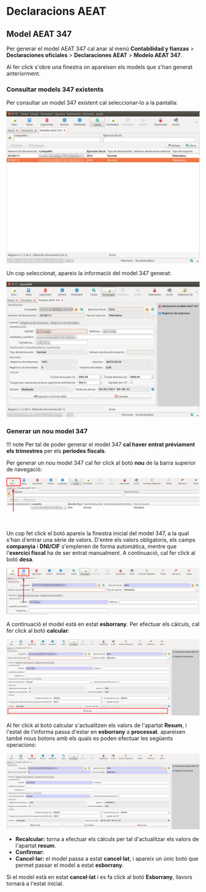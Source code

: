 # Declaracions AEAT

## Model AEAT 347

Per generar el model AEAT 347 cal anar al menú **Contabilidad y fianzas** >
**Declaraciones oficiales** > **Declaraciones AEAT** > **Modelo AEAT 347**.

Al fer click s'obre una finestra on apareixen els models que s'han generat
anteriorment.

### Consultar models 347 existents

Per consultar un model 347 existent cal seleccionar-lo a la pantalla:

![seleccio](../_static/aeat/347/seleccio.png)

Un cop seleccionat, apareix la informació del model 347 generat:

![model](../_static/aeat/347/model.png)

### Generar un nou model 347

!!! note
    Per tal de poder generar el model 347 **cal haver entrat prèviament els**
    **trimestres** per els **períodes fiscals**.

Per generar un nou model 347 cal fer click al botó **nou** de la barra superior
de navegació:

![nou](../_static/aeat/347/nou.png)

Un cop fet click el botó apareix la finestra inicial del model 347, a la qual
s'han d'entrar una sèrie de valors. D'entre els valors obligatoris, els camps
**companyia** i **DNI/CIF** s'emplenen de forma automàtica, mentre que
l'**exercici fiscal** ha de ser entrat manualment. A continuació, cal fer click
al botó **desa**.

![desa](../_static/aeat/347/desa.png)

A continuació el model està en estat **esborrany**. Per efectuar els càlculs,
cal fer click al botó **calcular**:

![calcular](../_static/aeat/347/calcular.png)

Al fer click al botó calcular s'actualitzen els valors de l'apartat **Resum**,
i l'estat de l'informa passa d'estar en **esborrany** a **processat**. apareixen
també nous botons amb els quals es poden efectuar les següents operacions:

![resultats](../_static/aeat/347/resultats.png)

* **Recalcular:** torna a efectuar els càlculs per tal d'actualitzar els valors
de l'apartat **resum**.
* **Confirmar:**
* **Cancel·lar:** el model passa a estat **cancel·lat**, i apareix un únic botó
que permet passar el model a estat **esborrany**.

Si el model està en estat **cancel·lat** i es fa click al botó **Esborrany**,
llavors tornarà a l'estat inicial.
